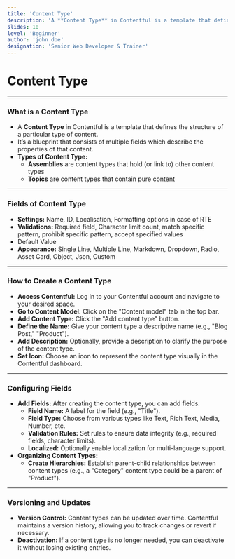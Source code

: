 ```yaml
---
title: 'Content Type'
description: 'A **Content Type** in Contentful is a template that defines the structure of a particular type of content.'
slides: 10
level: 'Beginner'
author: 'john doe'
designation: 'Senior Web Developer & Trainer'
---
```


<!-- Slide 1 -->
# Content Type

---

<!-- Slide 2 -->
### What is a Content Type

- A **Content Type** in Contentful is a template that defines the structure of a particular type of content.
- It’s a blueprint that consists of multiple fields which describe the properties of that content.
- **Types of Content Type:**
    - **Assemblies** are content types that hold (or link to) other content types
    - **Topics** are content types that contain pure content


---

<!-- Slide 3 -->
### Fields of Content Type

- **Settings:** Name, ID, Localisation, Formatting options in case of RTE
- **Validations:** Required field, Character limit count, match specific pattern, prohibit specific pattern, accept specified values
- Default Value
- **Appearance:** Single Line, Multiple Line, Markdown, Dropdown, Radio, Asset Card, Object, Json, Custom

---

<!-- Slide 4 -->
### How to Create a Content Type

- **Access Contentful:** Log in to your Contentful account and navigate to your desired space.
- **Go to Content Model:** Click on the "Content model" tab in the top bar.
- **Add Content Type:** Click the "Add content type" button.
- **Define the Name:** Give your content type a descriptive name (e.g., "Blog Post," "Product").
- **Add Description:** Optionally, provide a description to clarify the purpose of the content type.
- **Set Icon:** Choose an icon to represent the content type visually in the Contentful dashboard.

---

<!-- Slide 5 -->
### Configuring Fields

- **Add Fields:** After creating the content type, you can add fields:
    - **Field Name:** A label for the field (e.g., "Title").
    - **Field Type:** Choose from various types like Text, Rich Text, Media, Number, etc.
    - **Validation Rules:** Set rules to ensure data integrity (e.g., required fields, character limits).
    - **Localized:** Optionally enable localization for multi-language support.
- **Organizing Content Types:**
    - **Create Hierarchies:** Establish parent-child relationships between content types (e.g., a "Category" content type could be a parent of "Product").

---

<!-- Slide 6 -->
### Versioning and Updates

- **Version Control:** Content types can be updated over time. Contentful maintains a version history, allowing you to track changes or revert if necessary.
- **Deactivation:** If a content type is no longer needed, you can deactivate it without losing existing entries.
